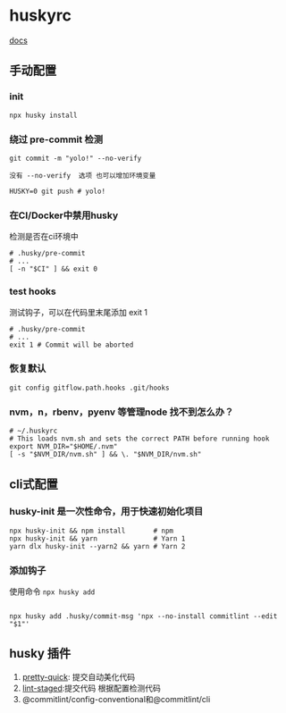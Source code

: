# huskyrc

[docs](https://typicode.github.io/husky/#/?id=install-1)

## 手动配置


### init

```
npx husky install

```
### 绕过 pre-commit 检测

```
git commit -m "yolo!" --no-verify

没有 --no-verify  选项 也可以增加环境变量

HUSKY=0 git push # yolo!
```

### 在CI/Docker中禁用husky


检测是否在ci环境中
```
# .husky/pre-commit
# ...
[ -n "$CI" ] && exit 0

```


### test hooks

测试钩子，可以在代码里末尾添加 exit 1
```
# .husky/pre-commit
# ...
exit 1 # Commit will be aborted
```

### 恢复默认

```
git config gitflow.path.hooks .git/hooks
```

###  nvm，n，rbenv，pyenv 等管理node 找不到怎么办？

```
# ~/.huskyrc
# This loads nvm.sh and sets the correct PATH before running hook
export NVM_DIR="$HOME/.nvm"
[ -s "$NVM_DIR/nvm.sh" ] && \. "$NVM_DIR/nvm.sh"
```


## cli式配置

### husky-init  是一次性命令，用于快速初始化项目

```
npx husky-init && npm install       # npm
npx husky-init && yarn              # Yarn 1
yarn dlx husky-init --yarn2 && yarn # Yarn 2
```


### 添加钩子
 
使用命令  `npx husky add `
```

npx husky add .husky/commit-msg 'npx --no-install commitlint --edit "$1"'
```


## husky 插件

1. [pretty-quick](https://www.npmjs.com/package/pretty-quick): 提交自动美化代码
2. [lint-staged](https://www.npmjs.com/package/lint-staged):提交代码 根据配置检测代码
3. @commitlint/config-conventional和@commitlint/cli